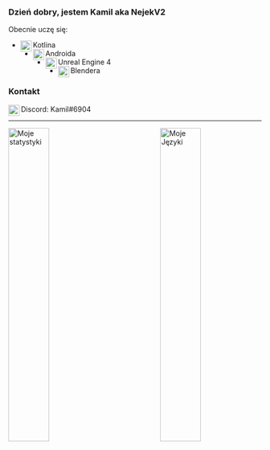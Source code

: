 ### Dzień dobry, jestem Kamil aka NejekV2
Obecnie uczę się:
- <img align="left" width="22px" src="https://raw.githubusercontent.com/simple-icons/simple-icons/develop/icons/kotlin.svg"/> Kotlina
- <img align="left" width="22px" src="https://raw.githubusercontent.com/simple-icons/simple-icons/develop/icons/android.svg"/> Androida
- <img align="left" width="22px" src="https://raw.githubusercontent.com/simple-icons/simple-icons/develop/icons/unrealengine.svg"/> Unreal Engine 4
- <img align="left" width="22px" src="https://raw.githubusercontent.com/simple-icons/simple-icons/develop/icons/blender.svg"/> Blendera

### Kontakt
<img align="left" width="22px" src="https://raw.githubusercontent.com/simple-icons/simple-icons/develop/icons/discord.svg"> Discord: Kamil#6904

---

<div>
	<img align="left" alt="Moje statystyki" width=40% src="https://github-readme-stats.vercel.app/api?username=NejekV2&hide=stars,prs,issues&show_icons=true"/>
	<img align="right" alt="Moje Języki" width=40% src="https://github-readme-stats.vercel.app/api/top-langs/?username=NejekV2&hide=javascript&layout=compact"/>
</div>

<br />
<br />
